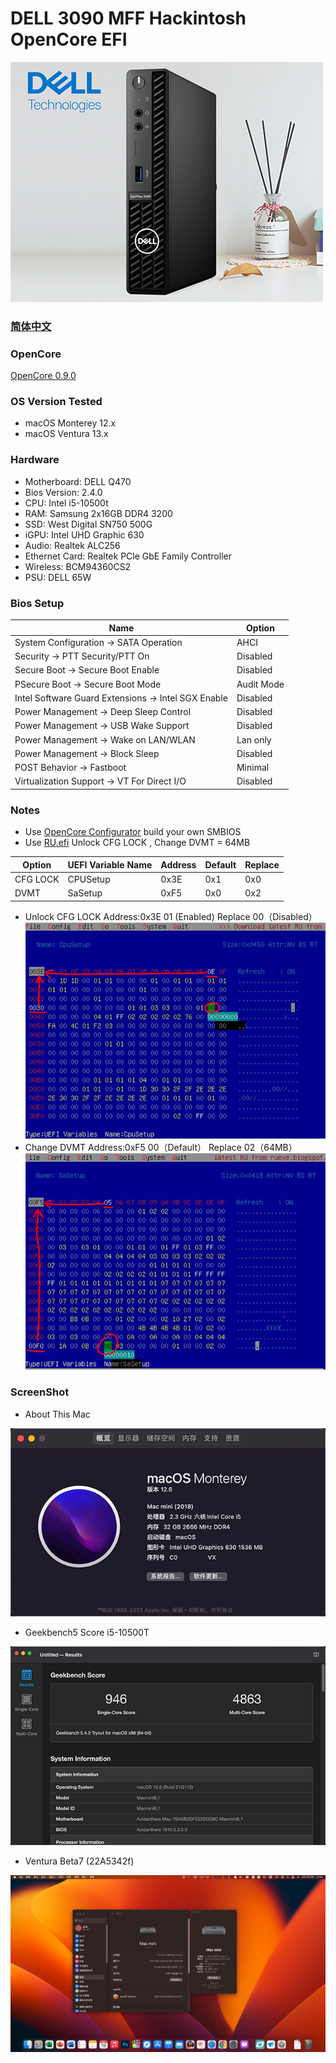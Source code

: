 # DELL 3090 MFF Hackintosh OpenCore EFI

![image](ScreenShot/case.png)

### [简体中文](README.zh_CN.md)

### OpenCore

[OpenCore 0.9.0](https://github.com/acidanthera/OpenCorePkg)

### OS Version Tested

- macOS Monterey 12.x
- macOS Ventura  13.x

### Hardware

- Motherboard: DELL Q470
- Bios Version: 2.4.0
- CPU: Intel i5-10500t
- RAM: Samsung 2x16GB DDR4 3200
- SSD: West Digital SN750 500G
- iGPU: Intel UHD Graphic 630
- Audio: Realtek ALC256
- Ethernet Card: Realtek PCle GbE Family Controller
- Wireless: BCM94360CS2
- PSU: DELL 65W

### Bios Setup

| Name                                                | Option     |
| --------------------------------------------------- | ---------- |
| System Configuration → SATA Operation              | AHCI       |
| Security → PTT Security/PTT On                     | Disabled   |
| Secure Boot → Secure Boot Enable                   | Disabled   |
| PSecure Boot → Secure Boot Mode                    | Audit Mode |
| Intel Software Guard Extensions → Intel SGX Enable | Disabled   |
| Power Management → Deep Sleep Control              | Disabled   |
| Power Management → USB Wake Support                | Disabled   |
| Power Management → Wake on LAN/WLAN                | Lan only   |
| Power Management → Block Sleep                     | Disabled   |
| POST Behavior → Fastboot                           | Minimal    |
| Virtualization Support → VT For Direct I/O         | Disabled   |

### Notes

- Use [OpenCore Configurator](https://mackie100projects.altervista.org/opencore-configurator/) build your own SMBIOS
- Use [RU.efi](http://ruexe.blogspot.com/) Unlock CFG LOCK , Change DVMT = 64MB

| Option   | UEFI Variable Name | Address | Default | Replace |
| -------- | ------------------ | ------- | ------- | ------- |
| CFG LOCK | CPUSetup           | 0x3E    | 0x1     | 0x0     |
| DVMT     | SaSetup            | 0xF5    | 0x0     | 0x2     |

- Unlock CFG LOCK Address:0x3E  01 (Enabled) Replace 00（Disabled）
  ![image](ScreenShot/RU/cpusetup.png)
- Change DVMT Address:0xF5  00（Default） Replace 02（64MB）
  ![image](ScreenShot/RU/sasetup.png)

### ScreenShot

- About This Mac

![image](ScreenShot/关于本机.png)

- Geekbench5 Score i5-10500T

![image](ScreenShot/geekbench.png)

- Ventura Beta7 (22A5342f)

![image](ScreenShot/Ventura.png)
